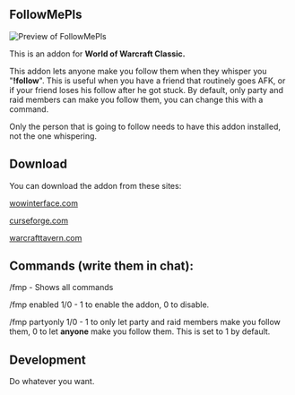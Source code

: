 ## FollowMePls

![Preview of FollowMePls](https://github.com/techiew/FollowMePls/blob/master/preview.png)

This is an addon for **World of Warcraft Classic.** 

This addon lets anyone make you follow them when they whisper you "**!follow**". This is useful when you have a friend that routinely goes AFK, or if your friend loses his follow after he got stuck. By default, only party and raid members can make you follow them, you can change this with a command.

Only the person that is going to follow needs to have this addon installed, not the one whispering.

## Download
You can download the addon from these sites:

[wowinterface.com](https://www.wowinterface.com/downloads/info25521-FollowMePls-Auto-followaddon.html)

[curseforge.com](https://www.curseforge.com/wow/addons/followmepls-auto-follow-addon)

[warcrafttavern.com](https://www.warcrafttavern.com/addons/followmepls)

## Commands (write them in chat):

/fmp - Shows all commands

/fmp enabled 1/0 - 1 to enable the addon, 0 to disable.

/fmp partyonly 1/0 - 1 to only let party and raid members make you follow them, 0 to let **anyone** make you follow them. This is set to 1 by default.

## Development

Do whatever you want.

